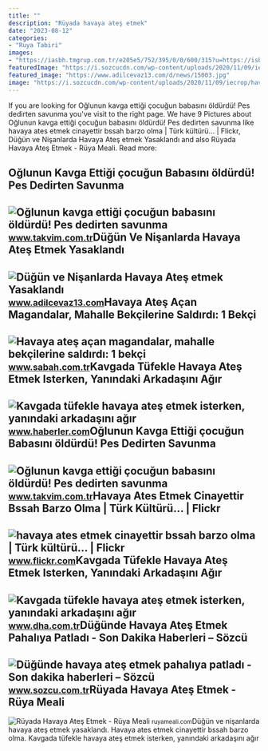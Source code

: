 ```yaml
---
title: ""
description: "Rüyada havaya ateş etmek"
date: "2023-08-12"
categories:
- "Ruya Tabiri"
images:
- "https://iasbh.tmgrup.com.tr/e205e5/752/395/0/0/600/315?u=https://isbh.tmgrup.com.tr/sbh/2021/02/25/havaya-ates-acan-magandalar-mahalle-bekcilerine-saldirdi-1-bekci-yarali-1614222553504.jpeg"
featuredImage: "https://i.sozcucdn.com/wp-content/uploads/2020/11/09/iecrop/havaya-ates-maganda-foto-iha_16_9_1604903558-670x371.jpg?w=1200&amp;h=675&amp;mode=crop"
featured_image: "https://www.adilcevaz13.com/d/news/15003.jpg"
image: "https://i.sozcucdn.com/wp-content/uploads/2020/11/09/iecrop/havaya-ates-maganda-foto-iha_16_9_1604903558-670x371.jpg?w=1200&amp;h=675&amp;mode=crop"
---
```


If you are looking for Oğlunun kavga ettiği çocuğun babasını öldürdü! Pes dedirten savunma you've visit to the right page. We have 9 Pictures about Oğlunun kavga ettiği çocuğun babasını öldürdü! Pes dedirten savunma like havaya ates etmek cinayettir bssah barzo olma | Türk kültürü… | Flickr, Düğün ve Nişanlarda Havaya Ateş etmek Yasaklandı and also Rüyada Havaya Ateş Etmek - Rüya Meali. Read more:

Oğlunun Kavga Ettiği çocuğun Babasını öldürdü! Pes Dedirten Savunma
-------------------------------------------------------------------

 ![Oğlunun kavga ettiği çocuğun babasını öldürdü! Pes dedirten savunma](https://iatkv.tmgrup.com.tr/1531e8/0/0/0/0/0/0?u=https:%2f%2fitkv.tmgrup.com.tr%2f2023%2f03%2f03%2foglunun-kavga-ettigi-cocugun-babasini-oldurdu-pes-dedirten-savunma-havaya-ates-etmek-istedim-1677844880488.jpg&mw=600) <small>www.takvim.com.tr</small>Düğün Ve Nişanlarda Havaya Ateş Etmek Yasaklandı
------------------------------------------------

 ![Düğün ve Nişanlarda Havaya Ateş etmek Yasaklandı](https://www.adilcevaz13.com/d/news/15003.jpg) <small>www.adilcevaz13.com</small>Havaya Ateş Açan Magandalar, Mahalle Bekçilerine Saldırdı: 1 Bekçi
------------------------------------------------------------------

 ![Havaya ateş açan magandalar, mahalle bekçilerine saldırdı: 1 bekçi](https://iasbh.tmgrup.com.tr/e205e5/752/395/0/0/600/315?u=https://isbh.tmgrup.com.tr/sbh/2021/02/25/havaya-ates-acan-magandalar-mahalle-bekcilerine-saldirdi-1-bekci-yarali-1614222553504.jpeg) <small>www.sabah.com.tr</small>Kavgada Tüfekle Havaya Ateş Etmek Isterken, Yanındaki Arkadaşını Ağır
---------------------------------------------------------------------

 ![Kavgada tüfekle havaya ateş etmek isterken, yanındaki arkadaşını ağır](https://i.hbrcdn.com/haber/2023/03/17/kavgada-tufekle-havaya-ates-etmek-isterken-15702187_8687_m.jpg) <small>www.haberler.com</small>Oğlunun Kavga Ettiği çocuğun Babasını öldürdü! Pes Dedirten Savunma
-------------------------------------------------------------------

 ![Oğlunun kavga ettiği çocuğun babasını öldürdü! Pes dedirten savunma](https://iatkv.tmgrup.com.tr/511bd5/600/314/0/0/2048/1073?u=https:%2f%2fitkv.tmgrup.com.tr%2f2023%2f03%2f03%2foglunun-kavga-ettigi-cocugun-babasini-oldurdu-pes-dedirten-savunma-havaya-ates-etmek-istedim-1677844858124.jpg) <small>www.takvim.com.tr</small>Havaya Ates Etmek Cinayettir Bssah Barzo Olma | Türk Kültürü… | Flickr
----------------------------------------------------------------------

 ![havaya ates etmek cinayettir bssah barzo olma | Türk kültürü… | Flickr](https://live.staticflickr.com/65535/51894835133_d46c906067_b.jpg) <small>www.flickr.com</small>Kavgada Tüfekle Havaya Ateş Etmek Isterken, Yanındaki Arkadaşını Ağır
---------------------------------------------------------------------

 ![Kavgada tüfekle havaya ateş etmek isterken, yanındaki arkadaşını ağır](https://i.dha.com.tr/i/dha/75/770x0/64141d5050acca126ceb972c) <small>www.dha.com.tr</small>Düğünde Havaya Ateş Etmek Pahalıya Patladı - Son Dakika Haberleri – Sözcü
-------------------------------------------------------------------------

 ![Düğünde havaya ateş etmek pahalıya patladı - Son dakika haberleri – Sözcü](https://i.sozcucdn.com/wp-content/uploads/2020/11/09/iecrop/havaya-ates-maganda-foto-iha_16_9_1604903558-670x371.jpg?w=1200&h=675&mode=crop) <small>www.sozcu.com.tr</small>Rüyada Havaya Ateş Etmek - Rüya Meali
-------------------------------------

 ![Rüyada Havaya Ateş Etmek - Rüya Meali](http://ruyameali.com/wp-content/uploads/2019/02/ruyada-havaya-ates-etmek-810x456.jpg) <small>ruyameali.com</small>Düğün ve nişanlarda havaya ateş etmek yasaklandı. Havaya ates etmek cinayettir bssah barzo olma. Kavgada tüfekle havaya ateş etmek isterken, yanındaki arkadaşını ağır
